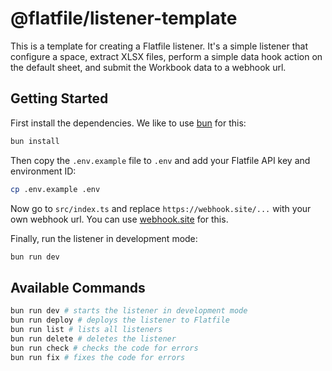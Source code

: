 # @flatfile/listener-template

This is a template for creating a Flatfile listener. It's a simple listener that configure a space, extract XLSX files, perform a simple data hook action on the default sheet, and submit the Workbook data to a webhook url.

## Getting Started

First install the dependencies. We like to use [bun](https://bun.sh) for this:

```bash
bun install
```

Then copy the `.env.example` file to `.env` and add your Flatfile API key and environment ID:

```bash
cp .env.example .env
```

Now go to `src/index.ts` and replace `https://webhook.site/...` with your own webhook url. You can use [webhook.site](https://webhook.site) for this.

Finally, run the listener in development mode:

```bash
bun run dev
```

## Available Commands

```bash
bun run dev # starts the listener in development mode
bun run deploy # deploys the listener to Flatfile
bun run list # lists all listeners
bun run delete # deletes the listener
bun run check # checks the code for errors
bun run fix # fixes the code for errors
```
